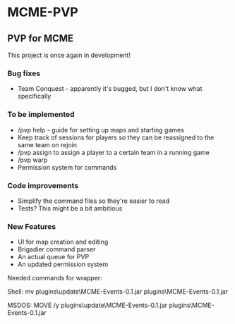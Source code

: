 MCME-PVP
===========

## PVP for MCME
This project is once again in development!

### Bug fixes
* Team Conquest - apparently it's bugged, but I don't know what specifically

### To be implemented
* /pvp help - guide for setting up maps and starting games
* Keep track of sessions for players so they can be reassigned to the same team on rejoin
* /pvp assign <player> <team> to assign a player to a certain team in a running game
* /pvp warp <map name>
* Permission system for commands

### Code improvements
* Simplify the command files so they're easier to read
* Tests? This might be a bit ambitious

### New Features
* UI for map creation and editing
* Brigadier command parser
* An actual queue for PVP
* An updated permission system

Needed commands for wrapper:

Shell: mv plugins\update\MCME-Events-0.1.jar plugins\MCME-Events-0.1.jar

MSDOS: MOVE /y plugins\update\MCME-Events-0.1.jar plugins\MCME-Events-0.1.jar